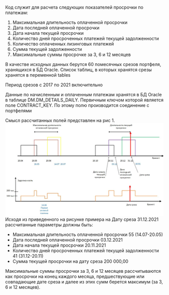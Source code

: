 Код служит для расчета следующих показателей просрочки по платежам:

1. Максимальная длительность оплаченной просрочки
2. Дата последней оплаченной просрочки
3. Дата начала текущей просрочки
4. Количество дней просроченных платежей текущей задолженности
5. Количество оплаченных лизинговых платежей
6. Сумма текущей задолженности
7. Максимальные суммы просрочке за 3, 6 и 12 месяцев

В качестве исходных данных берутся 60 помесячных срезов портфеля, хранящихся в БД Oracle. Список таблиц, в которых хранятся срезы хранятся в переменной tables

Период срезов с 2017 по 2021 включительно

Данные по начисленным и оплаченным платежам хранятся в БД Oracle в таблице DM.DM_DETAILS_DAILY. Первичным ключом которой является поле CONTRACT_KEY. По этому полю производится соединение с портфелями

Смысл рассчитанных полей представлен на рис 1.
<img src="просрочка.jpg">
Исходя из приведенного на рисунке примера на Дату среза 31.12.2021 рассчитанные параметры должны быть:
- Максимальная длительность оплаченной просрочки        55  (14.07-20.05)   
- Дата последней оплаченной просрочки       03.12.2021
- Дата начала текущей просрочки     20.11.2021          
- Количество дней просроченных платежей текущей задолженности   41 (31.12-20.11)   
- Сумма текущей просрочки на дату среза     200 000,00      

Максимальные суммы просрочки за 3, 6 и 12 месяцев рассчитываются как просрочки на конец каждого месяца, предшествующие или совпадающие дате среза и далее из этих сумм берется максимум (за 3, 6 и 12 месяцев). 
